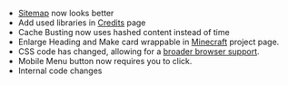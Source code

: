 * [Sitemap](/sitemap/) now looks better
* Add used libraries in [Credits](/credits/) page
* Cache Busting now uses hashed content instead of time
* Enlarge Heading and Make card wrappable in [Minecraft](/minecraft/) project page.
* CSS code has changed, allowing for a [broader browser support](/accessibility/#browser-compatibility).
* Mobile Menu button now requires you to click.
* Internal code changes